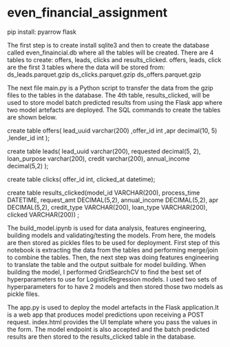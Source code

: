 # even_financial_assignment

pip install:
pyarrow
flask


The first step is to create install sqlite3 and then to create the database called even_finaincial.db where all the tables will be created. There are 4 tables to create: offers, leads, clicks and results_clicked. offers, leads, click are the first 3 tables where the data will be stored from: 
ds_leads.parquet.gzip
ds_clicks.parquet.gzip
ds_offers.parquet.gzip

The next file main.py is a Python script to transfer the data from the gzip files to the tables in the database. The 4th table, results_clicked, will be used to store model batch predicted results from using the Flask app where two model artefacts are deployed. The SQL commands to create the tables are shown below.


create table offers(
lead_uuid	   varchar(200)
,offer_id			int
,apr			decimal(10, 5)
,lender_id			int
);



create table leads(
lead_uuid  varchar(200),
requested	decimal(5, 2),
loan_purpose	varchar(200),
credit	varchar(200),
annual_income	decimal(5,2)
);


create table clicks(
offer_id	int,
clicked_at	datetime);



create table results_clicked(model_id VARCHAR(200),
process_time DATETIME,
request_amt DECIMAL(5,2),
annual_income DECIMAL(5,2),
apr DECIMAL(5,2),
credit_type VARCHAR(200),
loan_type VARCHAR(200),
clicked VARCHAR(200))
;


The build_model.ipynb is used for data analysis, features engineering, building models and validating/testing the models. From here, the models are then stored as pickles files to be used for deployment. First step of this notebook is extracting the data from the tables and performing merge/join to combine the tables. Then, the next step was doing features engineering to translate the table and the output suitbale for model building. When building the model, I performed GridSearchCV to find the best set of hyperparameters to use for LogisticRegression models. I used two sets of hyperparameters for to have 2 models and then stored those two models as pickle files.


The app.py is used to deploy the model artefacts in the Flask application.It is a web app that produces model predictions upon receiving a POST request. index.html provides the UI template where you pass the values in the form. The model endpoint is also accepted and the batch predicted results are then stored to the results_clicked table in the database. 

